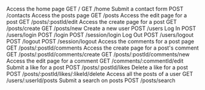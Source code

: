 Access the home page
    GET /
    GET /home
Submit a contact form
    POST /contacts
Access the posts page
    GET /posts
Access the edit page for a post
    GET /posts/:postId/edit
Access the create page for a post
    GET /posts/create
    GET /posts/new
Create a new user
    POST /users
Log In
    POST /users/login
    POST /login
    POST /session/login
Log Out
    POST /users/logout
    POST /logout
    POST /session/logout
Access the comments for a post page
    GET /posts/:postId/comments
Access the create page for a post's comment
    GET /posts/:postId/comments/create
    GET /posts/:postId/comments/new
Access the edit page for a comment
    GET /comments/:commentId/edit
Submit a like for a post
    POST /posts/:postId/likes
Delete a like for a post
    POST /posts/:postId/likes/:likeId/delete
Access all the posts of a user
    GET /users/:userId/posts
Submit a search on posts
    POST /posts/search